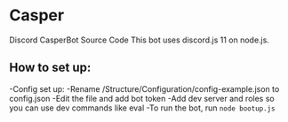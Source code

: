 # Casper
Discord CasperBot Source Code
This bot uses discord.js 11 on node.js.

## How to set up: 
-Config set up:
	-Rename /Structure/Configuration/config-example.json to config.json
	-Edit the file and add bot token
	-Add dev server and roles so you can use dev commands like eval
-To run the bot, run `node bootup.js`
